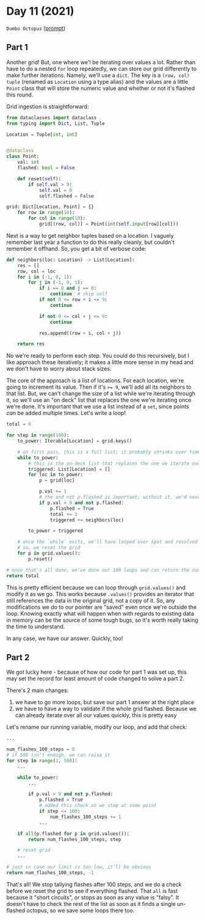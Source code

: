 # Day 11 (2021)

`Dumbo Octopus` ([prompt](https://adventofcode.com/2021/day/11))

## Part 1

Another grid! But, one where we'l be iterating over values a lot. Rather than have to do a nested `for` loop repeatedly, we can store our grid differently to make further iterations. Namely, we'll use a `dict`. The key is a `(row, col)` `tuple` (renamed as `Location` using a type alias) and the values are a little `Point` class that will store the numeric value and whether or not it's flashed this round.

Grid ingestion is straightforward:

```py
from dataclasses import dataclass
from typing import Dict, List, Tuple

Location = Tuple[int, int]


@dataclass
class Point:
    val: int
    flashed: bool = False

    def reset(self):
        if self.val > 9:
            self.val = 0
            self.flashed = False

grid: Dict[Location, Point] = {}
    for row in range(10):
        for col in range(10):
            grid[(row, col)] = Point(int(self.input[row][col]))
```

Next is a way to get neighbor tuples based on a location. I vaguely remember last year a function to do this really cleanly, but couldn't remember it offhand. So, you get a bit of verbose code:

```py
def neighbors(loc: Location) -> List[Location]:
    res = []
    row, col = loc
    for i in (-1, 0, 1):
        for j in (-1, 0, 1):
            if i == 0 and j == 0:
                continue  # skip self
            if not 0 <= row + i <= 9:
                continue

            if not 0 <= col + j <= 9:
                continue

            res.append((row + i, col + j))

    return res
```

No we're ready to perform each step. You could do this recursively, but I like approach these iteratively; it makes a little more sense in my head and we don't have to worry about stack sizes.

The core of the approach is a list of locations. For each location, we're going to increment its value. Then if it's `>= 9`, we'll add all its neighbors to that list. But, we can't change the size of a list while we're iterating through it, so we'll use an "on deck" list that replaces the one we're iterating once we're done. It's important that we use a list instead of a `set`, since points _can_ be added multiple times. Let's write a loop!

```py
total = 0

for step in range(100):
    to_power: Iterable[Location] = grid.keys()

    # on first pass, this is a full list; it probably shrinks over time
    while to_power:
        # this is the on-deck list that replaces the one we iterate over
        triggered: List[Location] = []
        for loc in to_power:
            p = grid[loc]

            p.val += 1
            # the and not p.flashed is important; without it, we'd never exit
            if p.val > 9 and not p.flashed:
                p.flashed = True
                total += 1
                triggered += neighbors(loc)

        to_power = triggered

    # once the `while` exits, we'll have looped over spot and resolved every chain reaction
    # so, we reset the grid
    for p in grid.values():
        p.reset()

# once that's all done, we've done our 100 loops and can return the number of flashes
return total
```

This is pretty efficient because we can loop through `grid.values()` and modify it as we go. This works because `.values()` provides an iterator that still references the data in the original grid, not a copy of it. So, any modifications we do to our pointer are "saved" even once we're outside the loop. Knowing exactly what will happen when with regards to existing data in memory can be the source of some tough bugs, so it's worth really taking the time to understand.

In any case, we have our answer. Quickly, too!

## Part 2

We got lucky here - because of how our code for part 1 was set up, this may set the record for least amount of code changed to solve a part 2.

There's 2 main changes:

1. we have to go more loops, but save our part 1 answer at the right place
2. we have to have a way to validate if the whole grid flashed. Because we can already iterate over all our values quickly, this is pretty easy

Let's rename our running variable, modify our loop, and add that check:

```py
...

num_flashes_100_steps = 0
# if 500 isn't enough, we can raise it
for step in range(1, 500):
    ...

    while to_power:
        ...

        if p.val > 9 and not p.flashed:
            p.flashed = True
            # added this check so we stop at some point
            if step <= 100:
                num_flashes_100_steps += 1
            ...

    if all(p.flashed for p in grid.values()):
        return num_flashes_100_steps, step

    # reset grid
    ...

# just in case our limit is too low, it'll be obvious
return num_flashes_100_steps, -1
```

That's all! We stop tallying flashes after 100 steps, and we do a check before we reset the grid to see if everything flashed. That `all` is fast because it "short circuits", or stops as soon as any value is "falsy". It doesn't have to check the rest of the list as soon as it finds a single un-flashed octopus, so we save some loops there too.
